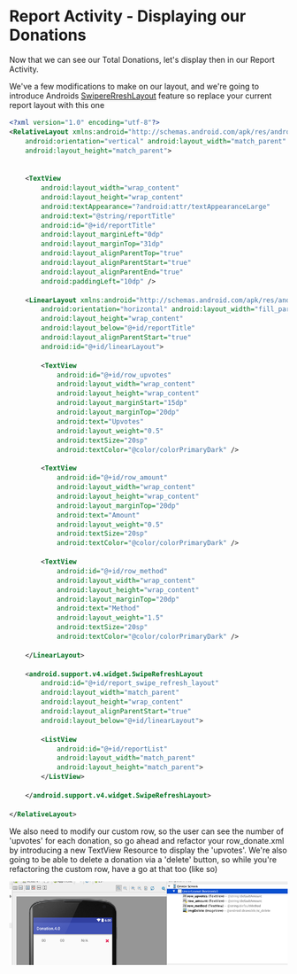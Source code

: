# Report Activity - Displaying our Donations

Now that we can see our Total Donations, let's display then in our Report Activity.

We've a few modifications to make on our layout, and we're going to introduce Androids [SwipereRreshLayout](http://developer.android.com/reference/android/support/v4/widget/SwipeRefreshLayout.html) feature so replace your current report layout with this one

~~~xml
<?xml version="1.0" encoding="utf-8"?>
<RelativeLayout xmlns:android="http://schemas.android.com/apk/res/android"
    android:orientation="vertical" android:layout_width="match_parent"
    android:layout_height="match_parent">


    <TextView
        android:layout_width="wrap_content"
        android:layout_height="wrap_content"
        android:textAppearance="?android:attr/textAppearanceLarge"
        android:text="@string/reportTitle"
        android:id="@+id/reportTitle"
        android:layout_marginLeft="0dp"
        android:layout_marginTop="31dp"
        android:layout_alignParentTop="true"
        android:layout_alignParentStart="true"
        android:layout_alignParentEnd="true"
        android:paddingLeft="10dp" />

    <LinearLayout xmlns:android="http://schemas.android.com/apk/res/android"
        android:orientation="horizontal" android:layout_width="fill_parent"
        android:layout_height="wrap_content"
        android:layout_below="@+id/reportTitle"
        android:layout_alignParentStart="true"
        android:id="@+id/linearLayout">

        <TextView
            android:id="@+id/row_upvotes"
            android:layout_width="wrap_content"
            android:layout_height="wrap_content"
            android:layout_marginStart="15dp"
            android:layout_marginTop="20dp"
            android:text="Upvotes"
            android:layout_weight="0.5"
            android:textSize="20sp"
            android:textColor="@color/colorPrimaryDark" />

        <TextView
            android:id="@+id/row_amount"
            android:layout_width="wrap_content"
            android:layout_height="wrap_content"
            android:layout_marginTop="20dp"
            android:text="Amount"
            android:layout_weight="0.5"
            android:textSize="20sp"
            android:textColor="@color/colorPrimaryDark" />

        <TextView
            android:id="@+id/row_method"
            android:layout_width="wrap_content"
            android:layout_height="wrap_content"
            android:layout_marginTop="20dp"
            android:text="Method"
            android:layout_weight="1.5"
            android:textSize="20sp"
            android:textColor="@color/colorPrimaryDark" />

    </LinearLayout>

    <android.support.v4.widget.SwipeRefreshLayout
        android:id="@+id/report_swipe_refresh_layout"
        android:layout_width="match_parent"
        android:layout_height="wrap_content"
        android:layout_alignParentStart="true"
        android:layout_below="@+id/linearLayout">

        <ListView
            android:id="@+id/reportList"
            android:layout_width="match_parent"
            android:layout_height="match_parent">
        </ListView>

    </android.support.v4.widget.SwipeRefreshLayout>

</RelativeLayout>
~~~

We also need to modify our custom row, so the user can see the number of 'upvotes' for each donation, so go ahead and refactor your row_donate.xml by introducing a new TextView Resource to display the 'upvotes'. We're also going to be able to delete a donation via a 'delete' button, so while you're refactoring the custom row, have a go at that too (like so)


![](../img/lab6s501.png)

